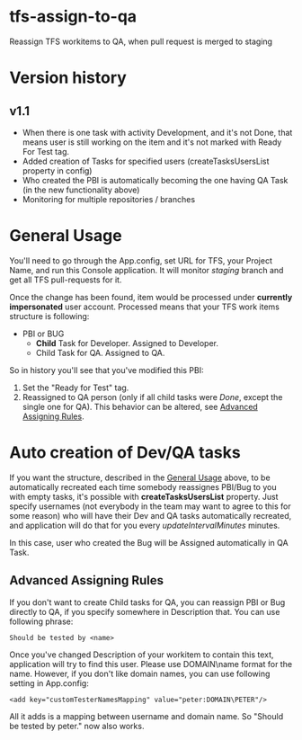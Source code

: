 # tfs-assign-to-qa
Reassign TFS workitems to QA, when pull request is merged to staging

# Version history
## v1.1
- When there is one task with activity Development, and it's not Done, that means user is still working on the item and it's not marked with Ready For Test tag.
- Added creation of Tasks for specified users (createTasksUsersList property in config)
- Who created the PBI is automatically becoming the one having QA Task (in the new functionality above)
- Monitoring for multiple repositories / branches

# General Usage
You'll need to go through the App.config, set URL for TFS, your Project Name, and run this Console application.
It will monitor *staging* branch and get all TFS pull-requests for it.

Once the change has been found, item would be processed under **currently impersonated** user account. Processed means that your TFS work items structure is following:
- PBI or BUG
  - **Child** Task for Developer. Assigned to Developer.
  - Child Task for QA. Assigned to QA.

So in history you'll see that you've modified this PBI:
1. Set the "Ready for Test" tag.
2. Reassigned to QA person (only if all child tasks were *Done*, except the single one for QA). This behavior can be altered, see [Advanced Assigning Rules](#advanced-assigning-rules).

# Auto creation of Dev/QA tasks
If you want the structure, described in the [General Usage](#general-usage) above, to be automatically recreated each time somebody reassignes PBI/Bug to you with empty tasks, it's possible with **createTasksUsersList** property. Just specify usernames (not everybody in the team may want to agree to this for some reason) who will have their Dev and QA tasks automatically recreated, and application will do that for you every *updateIntervalMinutes* minutes.

In this case, user who created the Bug will be Assigned automatically in QA Task.  

## Advanced Assigning Rules

If you don't want to create Child tasks for QA, you can reassign PBI or Bug directly to QA, if you specify somewhere in Description that. You can use following phrase:

    Should be tested by <name>

Once you've changed Description of your workitem to contain this text, application will try to find this user. Please use DOMAIN\name format for the name.
However, if you don't like domain names, you can use following setting in App.config:

    <add key="customTesterNamesMapping" value="peter:DOMAIN\PETER"/>

All it adds is a mapping between username and domain name. So "Should be tested by peter." now also works.